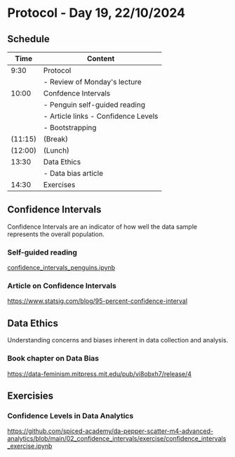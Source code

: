 # Protocol - Day 19, 22/10/2024

## Schedule

|Time|Content|
|---|---|
|9:30|Protocol|
||- Review of Monday's lecture|
|10:00|Confdence Intervals|
||- Penguin self-guided reading|
||- Article links - Confidence Levels|
||- Bootstrapping| 
|(11:15)|(Break)|
|(12:00)|(Lunch)|
|13:30|Data Ethics|
||- Data bias article|
|14:30|Exercises|

## Confidence Intervals

Confidence Intervals are an indicator of how well the data sample represents the overall population.

### Self-guided reading
[confidence_intervals_penguins.ipynb](https://github.com/spiced-academy/da-pepper-scatter-m4-advanced-analytics/blob/main/02_confidence_intervals/confidence_intervals_self_guided/confidence_intervals_penguins.ipynb)

### Article on Confidence Intervals
https://www.statsig.com/blog/95-percent-confidence-interval

## Data Ethics

Understanding concerns and biases inherent in data collection and analysis.

### Book chapter on Data Bias
https://data-feminism.mitpress.mit.edu/pub/vi8obxh7/release/4

## Exercisies

### Confidence Levels in Data Analytics
https://github.com/spiced-academy/da-pepper-scatter-m4-advanced-analytics/blob/main/02_confidence_intervals/exercise/confidence_intervals_exercise.ipynb